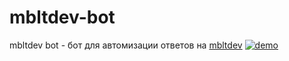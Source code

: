 # mbltdev-bot
mbltdev bot - бот для автомизации ответов на [mbltdev](mbltdev.ru/ru/quiz)
[![demo](https://github.com/thehlopster/mbltdev-bot/blob/master/youtube.jpg)](https://youtu.be/JmzALEfjcu8)
